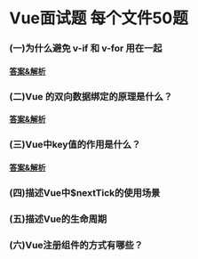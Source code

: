 # Vue面试题 每个文件50题

### (一)为什么避免 v-if 和 v-for 用在一起

#### [答案&解析](https://github.com/QMcoder/QM-FE-Interview/issues/10)

### (二)Vue 的双向数据绑定的原理是什么？

#### [答案&解析](https://github.com/QMcoder/QM-FE-Interview/issues/17)

### (三)Vue中key值的作用是什么？

#### [答案&解析](https://github.com/QMcoder/QM-FE-Interview/issues/24)

### (四)描述Vue中$nextTick的使用场景

### (五)描述Vue的生命周期

### (六)Vue注册组件的方式有哪些？